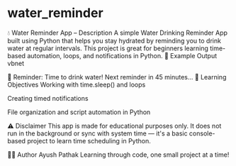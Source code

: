 # water_reminder
💧 Water Reminder App – Description A simple Water Drinking Reminder App built using Python that helps you stay hydrated by reminding you to drink water at regular intervals. This project is great for beginners learning time-based automation, loops, and notifications in Python.
📝 Example Output
vbnet

🔔 Reminder: Time to drink water!
Next reminder in 45 minutes...
🚀 Learning Objectives
Working with time.sleep() and loops

Creating timed notifications

File organization and script automation in Python

⚠️ Disclaimer
This app is made for educational purposes only.
It does not run in the background or sync with system time — it's a basic console-based project to learn time scheduling in Python.

🙋‍♂️ Author
Ayush Pathak
Learning through code, one small project at a time!

